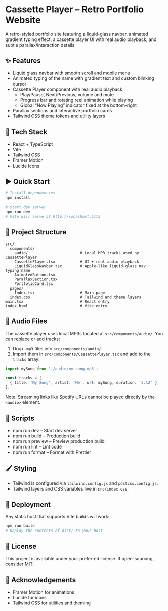 # Cassette Player – Retro Portfolio Website

A retro-styled portfolio site featuring a liquid-glass navbar, animated gradient typing effect, a cassette player UI with real audio playback, and subtle parallax/interaction details.

## ✨ Features
- Liquid glass navbar with smooth scroll and mobile menu
- Animated typing of the name with gradient text and custom blinking cursor
- Cassette Player component with real audio playback
  - Play/Pause, Next/Previous, volume and mute
  - Progress bar and rotating reel animation while playing
  - Global “Now Playing” indicator fixed at the bottom-right
- Parallax sections and interactive portfolio cards
- Tailwind CSS theme tokens and utility layers

## 🧰 Tech Stack
- React + TypeScript
- Vite
- Tailwind CSS
- Framer Motion
- Lucide Icons

## ▶️ Quick Start
```bash
# Install dependencies
npm install

# Start dev server
npm run dev
# Vite will serve at http://localhost:5173
```

## 📁 Project Structure
```
src/
  components/
    audio/                       # Local MP3 tracks used by CassettePlayer
    CassettePlayer.tsx           # UI + real audio playback
    LiquidGlassNavbar.tsx        # Apple-like liquid-glass nav + typing name
    AnimatedButton.tsx
    ParallaxSection.tsx
    PortfolioCard.tsx
  pages/
    Index.tsx                    # Main page
  index.css                      # Tailwind and theme layers
main.tsx                         # React entry
index.html                       # Vite entry
```

## 🎵 Audio Files
The cassette player uses local MP3s located at `src/components/audio/`. You can replace or add tracks:
1. Drop `.mp3` files into `src/components/audio/`.
2. Import them in `src/components/CassettePlayer.tsx` and add to the `tracks` array:
```ts
import mySong from './audio/my-song.mp3';

const tracks = [
  { title: 'My Song', artist: 'Me', url: mySong, duration: '3:12' },
];
```

Note: Streaming links like Spotify URLs cannot be played directly by the `<audio>` element.

## 🔧 Scripts
- npm run dev – Start dev server
- npm run build – Production build
- npm run preview – Preview production build
- npm run lint – Lint code
- npm run format – Format with Prettier

## 🖌️ Styling
- Tailwind is configured via `tailwind.config.js` and `postcss.config.js`.
- Tailwind layers and CSS variables live in `src/index.css`.

## 🚀 Deployment
Any static host that supports Vite builds will work:
```bash
npm run build
# Deploy the contents of dist/ to your host
```

## 📄 License
This project is available under your preferred license. If open-sourcing, consider MIT.

## 🙌 Acknowledgements
- Framer Motion for animations
- Lucide for icons
- Tailwind CSS for utilities and theming
